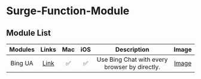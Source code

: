 # Surge-Function-Module
## Module List
|Modules|Links|Mac|iOS|Description|Image|
|:--:|:--:|:--:|:--:|:--:|:--:|
|Bing UA|[Link](https://raw.githubusercontent.com/Vinetan/Surge-Function-Module/main/Module/BingUA.sgmodule)|:white_check_mark: |:white_check_mark:|Use Bing Chat with every browser by directly.|[Image](https://github.com/Vinetan/Surge-Function-Module/tree/main/Image/BingUA/BingUA.md)